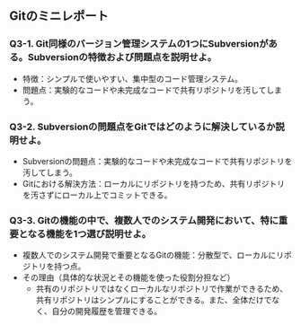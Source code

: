## Gitのミニレポート
### Q3-1. Git同様のバージョン管理システムの1つにSubversionがある。Subversionの特徴および問題点を説明せよ。
* 特徴：シンプルで使いやすい、集中型のコード管理システム。
* 問題点：実験的なコードや未完成なコードで共有リポジトリを汚してしまう。
### Q3-2. Subversionの問題点をGitではどのように解決しているか説明せよ。
* Subversionの問題点：実験的なコードや未完成なコードで共有リポジトリを汚してしまう。
* Gitにおける解決方法：ローカルにリポジトリを持つため、共有リポジトリを汚さずにローカル上でコミットできる。
### Q3-3. Gitの機能の中で、複数人でのシステム開発において、特に重要となる機能を1つ選び説明せよ。
* 複数人でのシステム開発で重要となるGitの機能：分散型で、ローカルにリポジトリを持つ点。
* その理由（具体的な状況とその機能を使った役割分担など）
  * 共有のリポジトリではなくローカルなリポジトリで作業ができるため、共有リポジトリはシンプルにすることができる。また、全体だけでなく、自分の開発履歴を管理できる。
